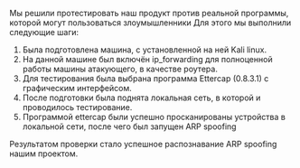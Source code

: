 Мы решили протестировать наш продукт против реальной программы, которой могут пользоваться злоумышленники
Для этого мы выполнили следующие шаги:
1. Была подготовлена машина, с установленной на ней Kali linux.
2. На данной машине был включён ip_forwarding для полноценной работы машины атакующего, в качестве роутера.
3. Для тестирования была выбрана программа Ettercap (0.8.3.1) с графическим интерфейсом.
4. После подготовки была поднята локальная сеть, в которой и проводилось тестирование.
5. Программой ettercap были успешно просканированы устройства в локальной сети, после чего был запущен ARP spoofing

Результатом проверки стало успешное распознавание ARP spoofing нашим проектом.
